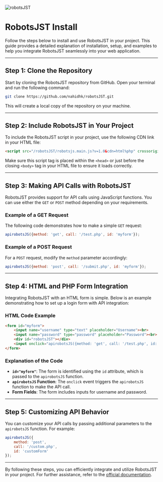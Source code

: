 ![robotsJST](https://socialify.git.ci/nahidhk/robotsJST/image?language=1&owner=1&name=1&stargazers=1&theme=Light)
# RobotsJST Install

Follow the steps below to install and use RobotsJST in your project. This guide provides a detailed explanation of installation, setup, and examples to help you integrate RobotsJST seamlessly into your web application.

---

## Step 1: Clone the Repository

Start by cloning the RobotsJST repository from GitHub. Open your terminal and run the following command:

```bash
git clone https://github.com/nahidhk/robotsJST.git
```

This will create a local copy of the repository on your machine.

---

## Step 2: Include RobotsJST in Your Project

To include the RobotsJST script in your project, use the following CDN link in your HTML file:

```html
<script src="/robotsJST/robotsjs.main.js?v=1.0&cdn=html%php" crossorigin="anonymous" referrerpolicy="no-referrer"></script>
```

Make sure this script tag is placed within the `<head>` or just before the closing `<body>` tag in your HTML file to ensure it loads correctly.

---

## Step 3: Making API Calls with RobotsJST

RobotsJST provides support for API calls using JavaScript functions. You can use either the `GET` or `POST` method depending on your requirements.

### Example of a GET Request

The following code demonstrates how to make a simple `GET` request:

```javascript
apirobotsJS({method: 'get', call: '/test.php', id: 'myform'});
```

### Example of a POST Request

For a `POST` request, modify the `method` parameter accordingly:

```javascript
apirobotsJS({method: 'post', call: '/submit.php', id: 'myform'});
```

---

## Step 4: HTML and PHP Form Integration

Integrating RobotsJST with an HTML form is simple. Below is an example demonstrating how to set up a login form with API integration:

### HTML Code Example

```html
<form id="myform">
    <input name="username" type="text" placeholder="Username"><br>
    <input name="password" type="password" placeholder="Password"><br>
    <div id="robotsJST"></div>
    <input onclick="apirobotsJS({method: 'get', call: '/test.php', id: 'myform'})" type="button" value="Login">
</form>
```

### Explanation of the Code
- **`id="myform"`**: The form is identified using the `id` attribute, which is passed to the `apirobotsJS` function.
- **`apirobotsJS` Function**: The `onclick` event triggers the `apirobotsJS` function to make the API call.
- **Form Fields**: The form includes inputs for username and password.

---

## Step 5: Customizing API Behavior

You can customize your API calls by passing additional parameters to the `apirobotsJS` function. For example:

```javascript
apirobotsJS({
    method: 'post',
    call: '/custom.php',
    id: 'customForm'
});
```

---

By following these steps, you can efficiently integrate and utilize RobotsJST in your project. For further assistance, refer to the [official documentation](https://github.com/nahidhk/robotsJST/wiki).
